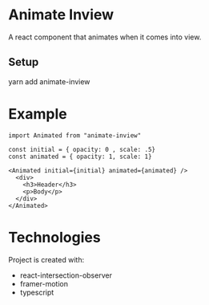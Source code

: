 # Animate Inview

A react component that animates when it comes into view.

## Setup

yarn add animate-inview

# Example

```
import Animated from "animate-inview"

const initial = { opacity: 0 , scale: .5}
const animated = { opacity: 1, scale: 1}

<Animated initial={initial} animated={animated} />
  <div>
    <h3>Header</h3>
    <p>Body</p>
  </div>
</Animated>
```

# Technologies

Project is created with:

- react-intersection-observer
- framer-motion
- typescript
